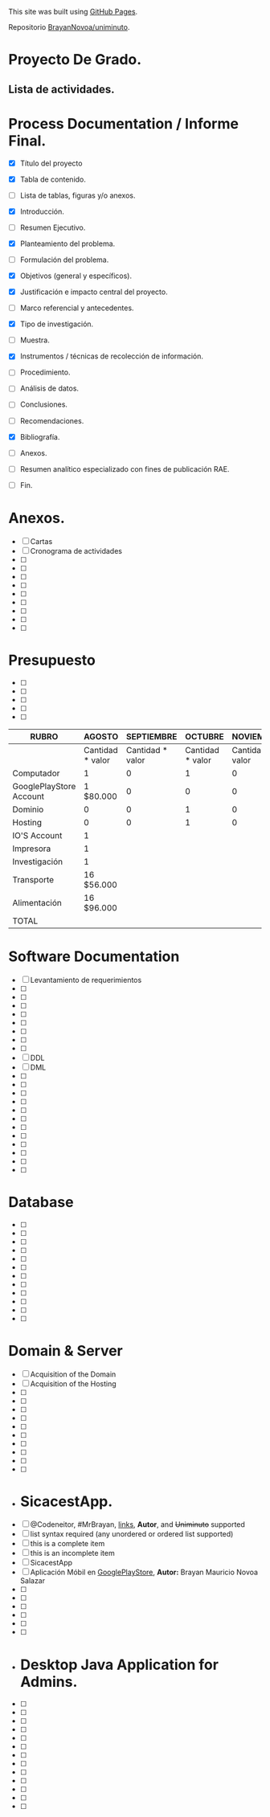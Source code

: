 This site was built using [GitHub Pages](https://pages.github.com/).

Repositorio [BrayanNovoa/uniminuto](https://github.com/BrayanNovoa/uniminuto).
# Proyecto De Grado.
## Lista de actividades.


# Process Documentation / Informe Final.
- [x] Título del proyecto
- [x] Tabla de contenido.
- [ ] Lista de tablas, figuras y/o anexos.
- [x] Introducción.
- [ ] Resumen Ejecutivo.
- [x] Planteamiento del problema.
- [ ] Formulación del problema.
- [x] Objetivos (general y específicos).
- [x] Justificación e impacto central del proyecto.
- [ ] Marco referencial y antecedentes.
- [x] Tipo de investigación.
- [ ] Muestra.
- [x] Instrumentos / técnicas de recolección de información.
- [ ] Procedimiento.
- [ ] Análisis de datos.
- [ ] Conclusiones.
- [ ] Recomendaciones.
- [x] Bibliografía.
- [ ] Anexos.
- [ ] Resumen analítico especializado con fines de publicación RAE.
- [ ] Fin.


# Anexos.
- [ ] Cartas
- [ ] Cronograma de actividades
- [ ] 
- [ ] 
- [ ] 
- [ ] 
- [ ] 
- [ ] 
- [ ] 
- [ ] 
- [ ] 

# Presupuesto
- [ ] 
- [ ] 
- [ ] 
- [ ] 
- [ ] 

RUBRO | AGOSTO | SEPTIEMBRE | OCTUBRE | NOVIEMBRE
------ | ------------ | ------ | ------ |------
       | Cantidad * valor | Cantidad * valor | Cantidad * valor | Cantidad * valor
Computador | 1  | 0 | 1 |0
GooglePlayStore Account | 1 $80.000 | 0 | 0 | 0
Dominio | 0 | 0 | 1 | 0
Hosting | 0 | 0 | 1 | 0
IO'S Account | 1
Impresora | 1
Investigación | 1
Transporte | 16 $56.000 |
Alimentación | 16 $96.000 |
TOTAL |  |  |  |



#  Software Documentation
- [ ] Levantamiento de requerimientos
- [ ] 
- [ ] 
- [ ] 
- [ ] 
- [ ] 
- [ ] 
- [ ] 
- [ ] 
- [ ] DDL
- [ ] DML
- [ ] 
- [ ] 
- [ ] 
- [ ] 
- [ ] 
- [ ] 
- [ ] 
- [ ] 
- [ ] 
- [ ] 
- [ ] 
- [ ] 



# Database
- [ ] 
- [ ] 
- [ ] 
- [ ] 
- [ ] 
- [ ] 
- [ ] 
- [ ] 
- [ ] 
- [ ] 
- [ ] 
- [ ] 

# Domain & Server
- [ ] Acquisition of the Domain
- [ ] Acquisition of the Hosting
- [ ] 
- [ ] 
- [ ] 
- [ ] 
- [ ] 
- [ ] 
- [ ] 
- [ ] 
- [ ] 
- [ ] 



- # SicacestApp.
- [ ] @Codeneitor, #MrBrayan, [links](), **Autor**, and <del>Uniminuto</del> supported
- [ ] list syntax required (any unordered or ordered list supported)
- [ ] this is a complete item
- [ ] this is an incomplete item
- [ ] SicacestApp
- [ ] Aplicación Móbil en [GooglePlayStore](https://googleplay), **Autor:** Brayan Mauricio Novoa Salazar
- [ ] 
- [ ] 
- [ ] 
- [ ] 
- [ ] 
- [ ] 



- # Desktop Java Application for Admins.
- [ ] 
- [ ] 
- [ ] 
- [ ] 
- [ ] 
- [ ] 
- [ ] 
- [ ] 
- [ ] 
- [ ] 
- [ ] 
- [ ] 
- [ ] 


